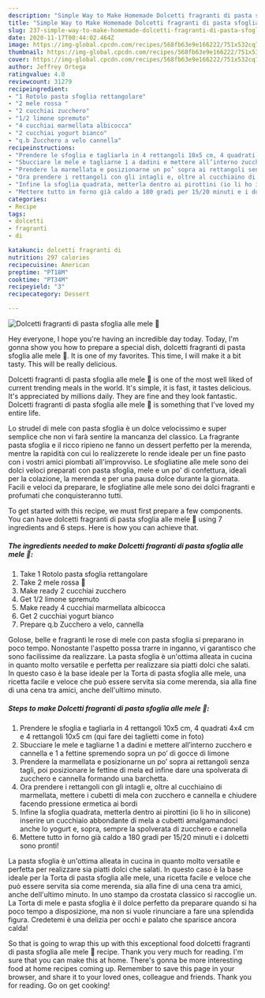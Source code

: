 ```yaml
---
description: "Simple Way to Make Homemade Dolcetti fragranti di pasta sfoglia alle mele 🍎"
title: "Simple Way to Make Homemade Dolcetti fragranti di pasta sfoglia alle mele 🍎"
slug: 237-simple-way-to-make-homemade-dolcetti-fragranti-di-pasta-sfoglia-alle-mele
date: 2020-11-17T00:44:02.464Z
image: https://img-global.cpcdn.com/recipes/568fb63e9e166222/751x532cq70/dolcetti-fragranti-di-pasta-sfoglia-alle-mele-🍎-recipe-main-photo.jpg
thumbnail: https://img-global.cpcdn.com/recipes/568fb63e9e166222/751x532cq70/dolcetti-fragranti-di-pasta-sfoglia-alle-mele-🍎-recipe-main-photo.jpg
cover: https://img-global.cpcdn.com/recipes/568fb63e9e166222/751x532cq70/dolcetti-fragranti-di-pasta-sfoglia-alle-mele-🍎-recipe-main-photo.jpg
author: Jeffrey Ortega
ratingvalue: 4.8
reviewcount: 31279
recipeingredient:
- "1 Rotolo pasta sfoglia rettangolare"
- "2 mele rossa "
- "2 cucchiai zucchero"
- "1/2 limone spremuto"
- "4 cucchiai marmellata albicocca"
- "2 cucchiai yogurt bianco"
- "q.b Zucchero a velo cannella"
recipeinstructions:
- "Prendere le sfoglia e tagliarla in 4 rettangoli 10x5 cm, 4 quadrati 4x4 cm e 4 rettangoli 10x5 cm (qui fare dei taglietti come in foto)"
- "Sbucciare le mele e tagliarne 1 a dadini e mettere all’interno zucchero e cannella e 1 a fettine spremendo sopra un po’ di gocce di limone"
- "Prendere la marmellata e posizionarne un po’ sopra ai rettangoli senza tagli, poi posizionare le fettine di mela ed infine dare una spolverata di zucchero e cannella formando una barchetta."
- "Ora prendere i rettangoli con gli intagli e, oltre al cucchiaino di marmellata, mettere i cubetti di mela con zucchero e cannella e chiudere facendo pressione ermetica ai bordi"
- "Infine la sfoglia quadrata, metterla dentro ai pirottini (io li ho in silicone) inserire un cucchiaio abbondante di mela a cubetti amalgamandoci anche lo yogurt e, sopra, sempre la spolverata di zucchero e cannella"
- "Mettere tutto in forno già caldo a 180 gradi per 15/20 minuti e i dolcetti sono pronti!"
categories:
- Recipe
tags:
- dolcetti
- fragranti
- di

katakunci: dolcetti fragranti di 
nutrition: 297 calories
recipecuisine: American
preptime: "PT18M"
cooktime: "PT34M"
recipeyield: "3"
recipecategory: Dessert

---
```



![Dolcetti fragranti di pasta sfoglia alle mele 🍎](https://img-global.cpcdn.com/recipes/568fb63e9e166222/751x532cq70/dolcetti-fragranti-di-pasta-sfoglia-alle-mele-🍎-recipe-main-photo.jpg)

Hey everyone, I hope you're having an incredible day today. Today, I'm gonna show you how to prepare a special dish, dolcetti fragranti di pasta sfoglia alle mele 🍎. It is one of my favorites. This time, I will make it a bit tasty. This will be really delicious.

Dolcetti fragranti di pasta sfoglia alle mele 🍎 is one of the most well liked of current trending meals in the world. It's simple, it is fast, it tastes delicious. It's appreciated by millions daily. They are fine and they look fantastic. Dolcetti fragranti di pasta sfoglia alle mele 🍎 is something that I've loved my entire life.

Lo strudel di mele con pasta sfoglia è un dolce velocissimo e super semplice che non vi farà sentire la mancanza del classico. La fragrante pasta sfoglia e il ricco ripieno ne fanno un dessert perfetto per la merenda, mentre la rapidità con cui lo realizzerete lo rende ideale per un fine pasto con i vostri amici piombati all&#39;improvviso. Le sfogliatine alle mele sono dei dolci veloci preparati con pasta sfoglia, mele e un po&#39; di confettura, ideali per la colazione, la merenda e per una pausa dolce durante la giornata. Facili e veloci da preparare, le sfogliatine alle mele sono dei dolci fragranti e profumati che conquisteranno tutti.


To get started with this recipe, we must first prepare a few components. You can have dolcetti fragranti di pasta sfoglia alle mele 🍎 using 7 ingredients and 6 steps. Here is how you can achieve that.

<!--inarticleads1-->

##### The ingredients needed to make Dolcetti fragranti di pasta sfoglia alle mele 🍎:

1. Take 1 Rotolo pasta sfoglia rettangolare
1. Take 2 mele rossa 🍎
1. Make ready 2 cucchiai zucchero
1. Get 1/2 limone spremuto
1. Make ready 4 cucchiai marmellata albicocca
1. Get 2 cucchiai yogurt bianco
1. Prepare q.b Zucchero a velo, cannella


Golose, belle e fragranti le rose di mele con pasta sfoglia si preparano in poco tempo. Nonostante l&#39;aspetto possa trarre in inganno, vi garantisco che sono facilissime da realizzare. La pasta sfoglia è un&#39;ottima alleata in cucina in quanto molto versatile e perfetta per realizzare sia piatti dolci che salati. In questo caso è la base ideale per la Torta di pasta sfoglia alle mele, una ricetta facile e veloce che può essere servita sia come merenda, sia alla fine di una cena tra amici, anche dell&#39;ultimo minuto. 

<!--inarticleads2-->

##### Steps to make Dolcetti fragranti di pasta sfoglia alle mele 🍎:

1. Prendere le sfoglia e tagliarla in 4 rettangoli 10x5 cm, 4 quadrati 4x4 cm e 4 rettangoli 10x5 cm (qui fare dei taglietti come in foto)
1. Sbucciare le mele e tagliarne 1 a dadini e mettere all’interno zucchero e cannella e 1 a fettine spremendo sopra un po’ di gocce di limone
1. Prendere la marmellata e posizionarne un po’ sopra ai rettangoli senza tagli, poi posizionare le fettine di mela ed infine dare una spolverata di zucchero e cannella formando una barchetta.
1. Ora prendere i rettangoli con gli intagli e, oltre al cucchiaino di marmellata, mettere i cubetti di mela con zucchero e cannella e chiudere facendo pressione ermetica ai bordi
1. Infine la sfoglia quadrata, metterla dentro ai pirottini (io li ho in silicone) inserire un cucchiaio abbondante di mela a cubetti amalgamandoci anche lo yogurt e, sopra, sempre la spolverata di zucchero e cannella
1. Mettere tutto in forno già caldo a 180 gradi per 15/20 minuti e i dolcetti sono pronti!


La pasta sfoglia è un&#39;ottima alleata in cucina in quanto molto versatile e perfetta per realizzare sia piatti dolci che salati. In questo caso è la base ideale per la Torta di pasta sfoglia alle mele, una ricetta facile e veloce che può essere servita sia come merenda, sia alla fine di una cena tra amici, anche dell&#39;ultimo minuto. In uno stampo da crostata classico si raccoglie un. La Torta di mele e pasta sfoglia è il dolce perfetto da preparare quando si ha poco tempo a disposizione, ma non si vuole rinunciare a fare una splendida figura. Credetemi è una delizia per occhi e palato che sparisce ancora calda! 

So that is going to wrap this up with this exceptional food dolcetti fragranti di pasta sfoglia alle mele 🍎 recipe. Thank you very much for reading. I'm sure that you can make this at home. There's gonna be more interesting food at home recipes coming up. Remember to save this page in your browser, and share it to your loved ones, colleague and friends. Thank you for reading. Go on get cooking!
